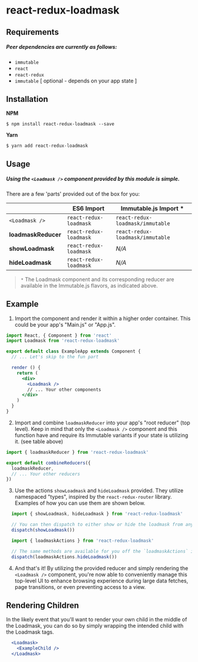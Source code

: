 # react-redux-loadmask

## Requirements

##### Peer dependencies are currently as follows:
  - `immutable`
  - `react`
  - `react-redux`
  - `immutable` [ optional - depends on your app state ]

## Installation

**NPM**
```
$ npm install react-redux-loadmask --save
```

**Yarn**
```
$ yarn add react-redux-loadmask
```

## Usage

##### Using the `<Loadmask />` component provided by this module is simple.

There are a few 'parts' provided out of the box for you:

|                     | ES6 Import             | Immutable.js Import *            |
|---------------------|------------------------|----------------------------------|
| `<Loadmask />`      | `react-redux-loadmask` | `react-redux-loadmask/immutable` |
| **loadmaskReducer** | `react-redux-loadmask` | `react-redux-loadmask/immutable` |
| **showLoadmask**    | `react-redux-loadmask` | *N/A*                            |
| **hideLoadmask**    | `react-redux-loadmask` | *N/A*                            |

> `*` The Loadmask component and its corresponding reducer are available in the Immutable.js flavors,
as indicated above.

## Example

1. Import the <Loadmask /> component and render it within a higher order container. This could be your app's "Main.js" or "App.js".

  ```jsx
  import React, { Component } from 'react'
  import Loadmask from 'react-redux-loadmask'

  export default class ExampleApp extends Component {
    // ... Let's skip to the fun part

    render () {
      return (
        <div>
          <Loadmask />
          // ... Your other components
        </div>
      )
    }
  }
  ```
2. Import and combine `loadmaskReducer` into your app's "root reducer" (top level).
Keep in mind that only the `<Loadmask />` component and this function have and require its Immutable variants if your state is utilizing it. (see table above)

  ```jsx
  import { loadmaskReducer } from 'react-redux-loadmask'

  export default combineReducers({
    loadmaskReducer,
    // ... Your other reducers
  })
  ```

3. Use the actions `showLoadmask` and `hideLoadmask` provided. They utilize namespaced "types", inspired by the `react-redux-router` library. Examples of how you can use them are shown below.

  ```jsx
    import { showLoadmask, hideLoadmask } from 'react-redux-loadmask'

    // You can then dispatch to either show or hide the loadmask from anywhere!
    dispatch(showLoadmask())
  ```

  ```jsx
    import { loadmaskActions } from 'react-redux-loadmask'

    // The same methods are available for you off the `loadmaskActions` import
    dispatch(loadmaskActions.hideLoadmask())
  ```

  4. And that's it! By utilizing the provided reducer and simply rendering the `<Loadmask />` component, you're now able to conveniently manage this top-level UI to enhance browsing experience during large data fetches, page transitions, or even preventing access to a view.

## Rendering Children

In the likely event that you'll want to render your own child in the middle of the Loadmask, you can do so by simply wrapping the intended child with the Loadmask tags.

```jsx
  <Loadmask>
    <ExampleChild />
  </Loadmask>
```
